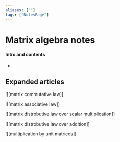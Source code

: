 ```yaml
---
aliases: [""]
tags: ["NotesPage"]
---
```


# Matrix algebra notes

#### Intro and contents
- 



## Expanded articles
![[matrix commutative law]]

![[matrix associative law]]

![[matrix distrobutive law over scalar multiplication]]

![[matrix distrobutive law over addition]]

![[multiplication by unit matrices]]